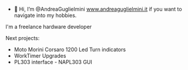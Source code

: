 - 👋 Hi, I’m @AndreaGuglielmini
www.andreaguglielmini.it if you want to navigate into my hobbies.

I'm a freelance hardware developer

Next projects:

- Moto Morini Corsaro 1200 Led Turn indicators
- WorkTimer Upgrades
- PL303 interface  -  NAPL303 GUI
 
